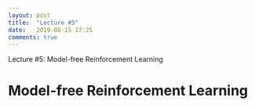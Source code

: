 ```yaml
---
layout: post
title:  "Lecture #5"
date:   2019-08-15 17:25
comments: true
---
```

Lecture \#5: Model-free Reinforcement Learning

# Model-free Reinforcement Learning
